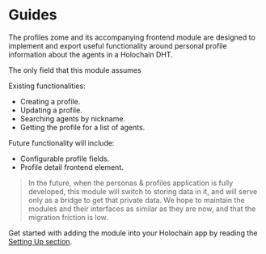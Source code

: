 # Guides

The profiles zome and its accompanying frontend module are designed to implement and export useful functionality around personal profile information about the agents in a Holochain DHT.

The only field that this module assumes 

Existing functionalities:

- Creating a profile.
- Updating a profile.
- Searching agents by nickname.
- Getting the profile for a list of agents.

Future functionality will include:

- Configurable profile fields.
- Profile detail frontend element.

> In the future, when the personas & profiles application is fully developed, this module will switch to storing data in it, and will serve only as a bridge to get that private data. We hope to maintain the modules and their interfaces as similar as they are now, and that the migration friction is low.

Get started with adding the module into your Holochain app by reading the [Setting Up section](./setting-up/adding-the-zome.md).